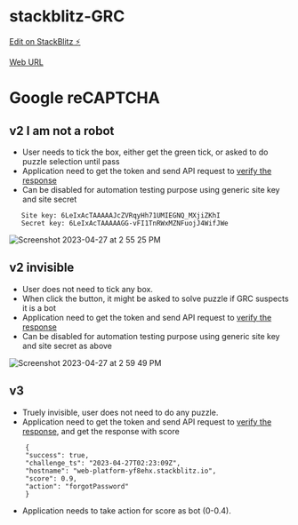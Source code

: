 # stackblitz-GRC

[Edit on StackBlitz ⚡️](https://stackblitz.com/edit/web-platform-yf8ehx)

[Web URL](https://web-platform-yf8ehx.stackblitz.io)

# Google reCAPTCHA
## v2 I am not a robot
* User needs to tick the box, either get the green tick, or asked to do puzzle selection until pass
* Application need to get the token and send API request to [verify the response](https://developers.google.com/recaptcha/docs/verify)
* Can be disabled for automation testing purpose using generic site key and site secret
```
   Site key: 6LeIxAcTAAAAAJcZVRqyHh71UMIEGNQ_MXjiZKhI
   Secret key: 6LeIxAcTAAAAAGG-vFI1TnRWxMZNFuojJ4WifJWe
```

![Screenshot 2023-04-27 at 2 55 25 PM](https://user-images.githubusercontent.com/58871282/234747972-aad87276-4849-4931-bfd6-232a4151eb51.png)

## v2 invisible
* User does not need to tick any box.
* When click the button, it might be asked to solve puzzle if GRC suspects it is a bot
* Application need to get the token and send API request to [verify the response](https://developers.google.com/recaptcha/docs/verify)
* Can be disabled for automation testing purpose using generic site key and site secret as above

![Screenshot 2023-04-27 at 2 59 49 PM](https://user-images.githubusercontent.com/58871282/234748565-9d61e93f-ca22-4457-9cf6-954e383aa8aa.png)

## v3
* Truely invisible, user does not need to do any puzzle.
* Application need to get the token and send API request to [verify the response](https://developers.google.com/recaptcha/docs/verify), and get the response with score
```
    {
    "success": true,
    "challenge_ts": "2023-04-27T02:23:09Z",
    "hostname": "web-platform-yf8ehx.stackblitz.io",
    "score": 0.9,
    "action": "forgotPassword"
    }
```
* Application needs to take action for score as bot (0-0.4).
 


